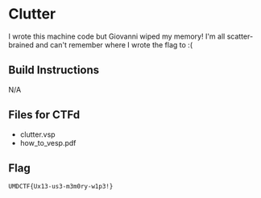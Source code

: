 # Clutter
I wrote this machine code but Giovanni wiped my memory! I'm all scatter-brained and can't remember where I wrote the flag to :(

## Build Instructions
N/A

## Files for CTFd
- clutter.vsp
- how_to_vesp.pdf

## Flag
`UMDCTF{Ux13-us3-m3m0ry-w1p3!}`

